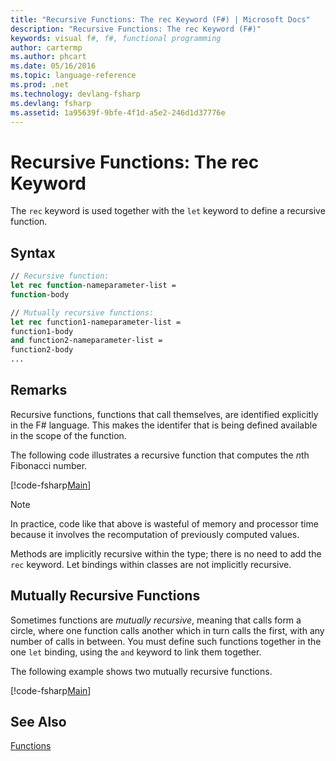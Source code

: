 ```yaml
---
title: "Recursive Functions: The rec Keyword (F#) | Microsoft Docs"
description: "Recursive Functions: The rec Keyword (F#)"
keywords: visual f#, f#, functional programming
author: cartermp
ms.author: phcart
ms.date: 05/16/2016
ms.topic: language-reference
ms.prod: .net
ms.technology: devlang-fsharp
ms.devlang: fsharp
ms.assetid: 1a95639f-9bfe-4f1d-a5e2-246d1d37776e
---
```


# Recursive Functions: The rec Keyword

The `rec` keyword is used together with the `let` keyword to define a recursive function.


## Syntax

```fsharp
// Recursive function:
let rec function-nameparameter-list =
function-body

// Mutually recursive functions:
let rec function1-nameparameter-list =
function1-body
and function2-nameparameter-list =
function2-body
...
```

## Remarks
Recursive functions, functions that call themselves, are identified explicitly in the F# language. This makes the identifer that is being defined available in the scope of the function.

The following code illustrates a recursive function that computes the *n*th Fibonacci number.

[!code-fsharp[Main](../../../../samples/snippets/fsharp/lang-ref-1/snippet4001.fs)]

>[!NOTE]
In practice, code like that above is wasteful of memory and processor time because it involves the recomputation of previously computed values.


Methods are implicitly recursive within the type; there is no need to add the `rec` keyword. Let bindings within classes are not implicitly recursive.


## Mutually Recursive Functions
Sometimes functions are *mutually recursive*, meaning that calls form a circle, where one function calls another which in turn calls the first, with any number of calls in between. You must define such functions together in the one `let` binding, using the `and` keyword to link them together.

The following example shows two mutually recursive functions.

[!code-fsharp[Main](../../../../samples/snippets/fsharp/lang-ref-1/snippet4002.fs)]

## See Also
[Functions](index.md)
